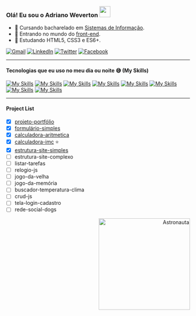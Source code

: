 ### Olá! Eu sou o Adriano Weverton <img src="https://user-images.githubusercontent.com/29931326/125177555-2e78db00-e1b3-11eb-9e49-409c4f649cf5.gif" width="30px">

- 📖 Cursando bacharelado em <a href="https://pt.wikipedia.org/wiki/Sistema_de_informa%C3%A7%C3%A3o">Sistemas de Informação</a>.
- 🔭 Entrando no mundo do <a href="https://en.wikipedia.org/wiki/Front-end_web_development">front-end</a>.
- 🌱 Estudando HTML5, CSS3 e ES6+.

[![Gmail](https://img.shields.io/badge/Gmail-D14836?style=for-the-badge&logo=gmail&logoColor=white)](mailto:adriwco@gmail.com)
[![LinkedIn](https://img.shields.io/badge/LinkedIn-0077B5?style=for-the-badge&logo=linkedin&logoColor=white)](https://www.linkedin.com/in/adriweverton/)
[![Twitter](https://img.shields.io/badge/Twitter-%231DA1F2.svg?style=for-the-badge&logo=Twitter&logoColor=white)](https://twitter.com/adriwco)
[![Facebook](https://img.shields.io/badge/Facebook-%231877F2.svg?style=for-the-badge&logo=Facebook&logoColor=white)](https://www.facebook.com/adriwco) </br>
***
#### Tecnologias que eu uso no meu dia ou noite 😅 (My Skills)

[![My Skills](https://skills.thijs.gg/icons?i=html)](https://pt.wikipedia.org/wiki/HTML5)
[![My Skills](https://skills.thijs.gg/icons?i=css)](https://pt.wikipedia.org/wiki/CSS3)
[![My Skills](https://skills.thijs.gg/icons?i=js)](https://pt.wikipedia.org/wiki/JavaScript)
[![My Skills](https://skills.thijs.gg/icons?i=git)](https://pt.wikipedia.org/wiki/Git)
[![My Skills](https://skills.thijs.gg/icons?i=figma)](https://pt.wikipedia.org/wiki/Figma)
[![My Skills](https://skills.thijs.gg/icons?i=vscode)](https://pt.wikipedia.org/wiki/Visual_Studio_Code)
[![My Skills](https://skills.thijs.gg/icons?i=discord)](https://pt.wikipedia.org/wiki/Discord)
[![My Skills](https://skills.thijs.gg/icons?i=github)](https://pt.wikipedia.org/wiki/GitHub)
***
#### Project List
- [x] <a href="https://github.com/adriwco/projeto-portfolio">projeto-portfólio</a> 
- [x] <a href="https://github.com/adriwco/formulario-simples">formulário-simples</a>
- [x] <a href="https://github.com/adriwco/calculadora-aritmetica">calculadora-aritmetica</a>
- [x] <a href="https://github.com/adriwco/calculadora-imc">calculadora-imc</a> ⭐
- [x] <a href="https://github.com/adriwco/bikcraft-simples">estrutura-site-simples</a>
- [ ] estrutura-site-complexo
- [ ] listar-tarefas
- [ ] relogio-js
- [ ] jogo-da-velha
- [ ] jogo-da-memória
- [ ] buscador-temperatura-clima
- [ ] crud-js
- [ ] tela-login-cadastro
- [ ] rede-social-dogs
<p align="right">
  <img width="250" src="https://user-images.githubusercontent.com/80191040/182288544-9626fcea-5b47-44b8-ab78-d2d44642b5b2.gif" alt="Astronauta">
</p>
